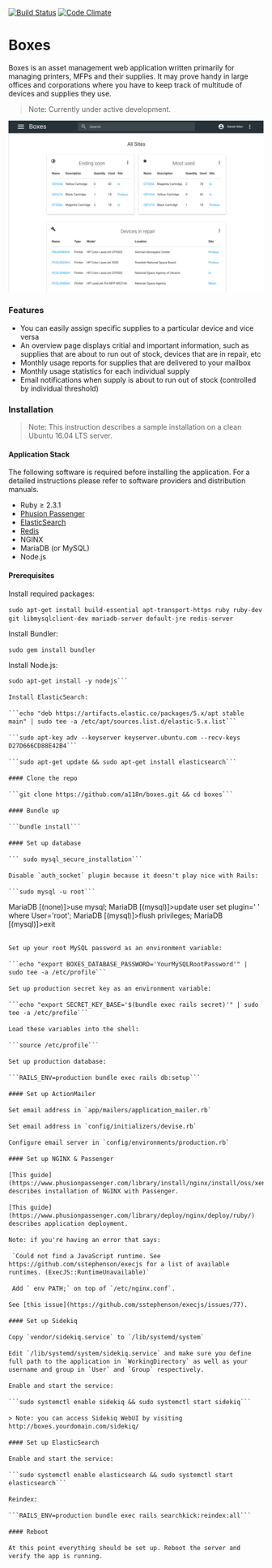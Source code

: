 [![Build Status](https://travis-ci.org/a118n/boxes.svg?branch=master)](https://travis-ci.org/a118n/boxes)
[![Code Climate](https://codeclimate.com/github/a118n/boxes/badges/gpa.svg)](https://codeclimate.com/github/a118n/boxes)

# Boxes
Boxes is an asset management web application written primarily for managing printers, MFPs and their supplies. It may prove handy in large offices and corporations where you have to keep track of multitude of devices and supplies they use.

> Note: Currently under active development.

![screenshot](screenshot.png)

### Features
* You can easily assign specific supplies to a particular device and vice versa
* An overview page displays critial and important information, such as supplies that are about to run out of stock, devices that are in repair, etc
* Monthly usage reports for supplies that are delivered to your mailbox
* Monthly usage statistics for each individual supply
* Email notifications when supply is about to run out of stock (controlled by individual threshold)


### Installation
> Note: This instruction describes a sample installation on a clean Ubuntu 16.04 LTS server.

#### Application Stack
The following software is required before installing the application. For a detailed instructions please refer to software providers and distribution manuals.
* Ruby ≥ 2.3.1
* [Phusion Passenger](https://www.phusionpassenger.com/)
* [ElasticSearch](https://www.elastic.co/products/elasticsearch)
* [Redis](http://redis.io/)
* NGINX
* MariaDB (or MySQL)
* Node.js

#### Prerequisites

Install required packages:

```sudo apt-get install build-essential apt-transport-https ruby ruby-dev git libmysqlclient-dev mariadb-server default-jre redis-server```

Install Bundler:

```sudo gem install bundler```

Install Node.js:

```curl -sL https://deb.nodesource.com/setup_7.x | sudo -E bash -
sudo apt-get install -y nodejs```

Install ElasticSearch:

```echo "deb https://artifacts.elastic.co/packages/5.x/apt stable main" | sudo tee -a /etc/apt/sources.list.d/elastic-5.x.list```

```sudo apt-key adv --keyserver keyserver.ubuntu.com --recv-keys D27D666CD88E42B4```

```sudo apt-get update && sudo apt-get install elasticsearch```

#### Clone the repo

```git clone https://github.com/a118n/boxes.git && cd boxes```

#### Bundle up

```bundle install```

#### Set up database

``` sudo mysql_secure_installation```

Disable `auth_socket` plugin because it doesn't play nice with Rails:

```sudo mysql -u root```

```
MariaDB [(none)]>use mysql;
MariaDB [(mysql)]>update user set plugin=' ' where User='root';
MariaDB [(mysql)]>flush privileges;
MariaDB [(mysql)]>exit
```

Set up your root MySQL password as an environment variable:

```echo "export BOXES_DATABASE_PASSWORD='YourMySQLRootPassword'" | sudo tee -a /etc/profile```

Set up production secret key as an environment variable:

```echo "export SECRET_KEY_BASE='$(bundle exec rails secret)'" | sudo tee -a /etc/profile```

Load these variables into the shell:

```source /etc/profile```

Set up production database:

```RAILS_ENV=production bundle exec rails db:setup```

#### Set up ActionMailer

Set email address in `app/mailers/application_mailer.rb`

Set email address in `config/initializers/devise.rb`

Configure email server in `config/environments/production.rb`

#### Set up NGINX & Passenger

[This guide](https://www.phusionpassenger.com/library/install/nginx/install/oss/xenial/) describes installation of NGINX with Passenger.

[This guide](https://www.phusionpassenger.com/library/deploy/nginx/deploy/ruby/) describes application deployment.

Note: if you're having an error that says:

 `Could not find a JavaScript runtime. See https://github.com/sstephenson/execjs for a list of available runtimes. (ExecJS::RuntimeUnavailable)`

 Add ` env PATH;` on top of `/etc/nginx.conf`.

See [this issue](https://github.com/sstephenson/execjs/issues/77).

#### Set up Sidekiq

Copy `vendor/sidekiq.service` to `/lib/systemd/system`

Edit `/lib/systemd/system/sidekiq.service` and make sure you define full path to the application in `WorkingDirectory` as well as your username and group in `User` and `Group` respectively.

Enable and start the service:

```sudo systemctl enable sidekiq && sudo systemctl start sidekiq```

> Note: you can access Sidekiq WebUI by visiting http://boxes.yourdomain.com/sidekiq/

#### Set up ElasticSearch

Enable and start the service:

```sudo systemctl enable elasticsearch && sudo systemctl start elasticsearch```

Reindex:

```RAILS_ENV=production bundle exec rails searchkick:reindex:all```

#### Reboot

At this point everything should be set up. Reboot the server and verify the app is running.
